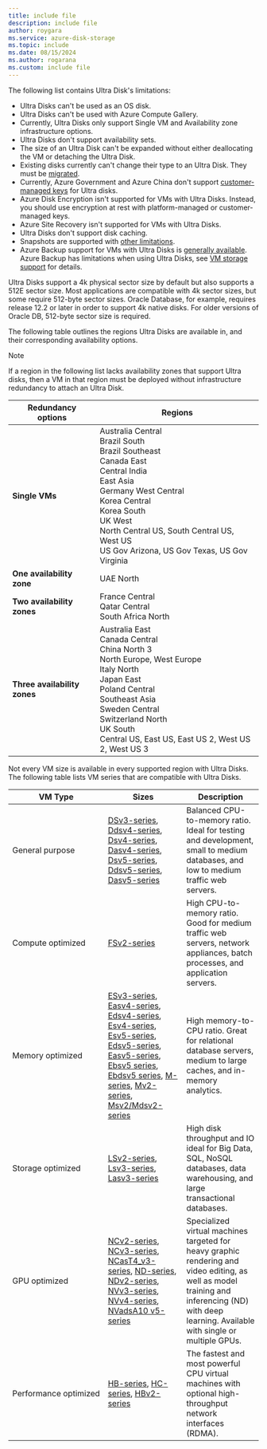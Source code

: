 ```yaml
---
title: include file
description: include file
author: roygara
ms.service: azure-disk-storage
ms.topic: include
ms.date: 08/15/2024
ms.author: rogarana
ms.custom: include file
---
```


The following list contains Ultra Disk's limitations:
- Ultra Disks can't be used as an OS disk.
- Ultra Disks can't be used with Azure Compute Gallery.
- Currently, Ultra Disks only support Single VM and Availability zone infrastructure options.
- Ultra Disks don't support availability sets.
- The size of an Ultra Disk can't be expanded without either deallocating the VM or detaching the Ultra Disk.
- Existing disks currently can't change their type to an Ultra Disk. They must be [migrated](/azure/virtual-machines/disks-convert-types?tabs=azure-powershell#migrate-to-premium-ssd-v2-or-ultra-disk-using-snapshots).
- Currently, Azure Government and Azure China don't support [customer-managed keys](/azure/virtual-machines/disk-encryption#customer-managed-keys) for Ultra disks.
- Azure Disk Encryption isn't supported for VMs with Ultra Disks. Instead, you should use encryption at rest with platform-managed or customer-managed keys.
- Azure Site Recovery isn't supported for VMs with Ultra Disks.
- Ultra Disks don't support disk caching.
- Snapshots are supported with [other limitations](/azure/virtual-machines/disks-incremental-snapshots?tabs=azure-powershell#incremental-snapshots-of-premium-ssd-v2-and-ultra-disks).
- Azure Backup support for VMs with Ultra Disks is [generally available](/azure/backup/backup-support-matrix-iaas#vm-storage-support). Azure Backup has limitations when using Ultra Disks, see [VM storage support](/azure/backup/backup-support-matrix-iaas#vm-storage-support) for details.

Ultra Disks support a 4k physical sector size by default but also supports a 512E sector size. Most applications are compatible with 4k sector sizes, but some require 512-byte sector sizes. Oracle Database, for example, requires release 12.2 or later in order to support 4k native disks. For older versions of Oracle DB, 512-byte sector size is required.

The following table outlines the regions Ultra Disks are available in, and their corresponding availability options.

> [!NOTE]
> If a region in the following list lacks availability zones that support Ultra disks, then a VM in that region must be deployed without infrastructure redundancy to attach an Ultra Disk.

| Redundancy options | Regions |
|--------------------|---------|
| **Single VMs** | Australia Central<br/>Brazil South<br/>Brazil Southeast<br/>Canada East<br/>Central India<br/>East Asia<br/>Germany West Central<br/>Korea Central<br/>Korea South<br/>UK West <br/>North Central US, South Central US, West US<br/>US Gov Arizona, US Gov Texas, US Gov Virginia |
| **One availability zone** | UAE North |
| **Two availability zones** |  France Central <br/> Qatar Central <br/> South Africa North |
| **Three availability zones** | Australia East<br/>Canada Central<br/>China North 3 <br/>North Europe, West Europe<br/>Italy North<br/>Japan East<br/>Poland Central <br/>Southeast Asia<br/>Sweden Central<br/>Switzerland North<br/>UK South<br/>Central US, East US, East US 2, West US 2, West US 3 |

Not every VM size is available in every supported region with Ultra Disks. The following table lists VM series that are compatible with Ultra Disks.

|VM Type     |Sizes    |Description  |
|------------|---------|-------------|
| General purpose|[DSv3-series](/azure/virtual-machines/dv3-dsv3-series#dsv3-series), [Ddsv4-series](/azure/virtual-machines/ddv4-ddsv4-series#ddsv4-series), [Dsv4-series](/azure/virtual-machines/dv4-dsv4-series#dsv4-series), [Dasv4-series](/azure/virtual-machines/dav4-dasv4-series#dasv4-series), [Dsv5-series](/azure/virtual-machines/dv5-dsv5-series#dsv5-series), [Ddsv5-series](/azure/virtual-machines/ddv5-ddsv5-series#ddsv5-series), [Dasv5-series](/azure/virtual-machines/dasv5-dadsv5-series#dasv5-series)| Balanced CPU-to-memory ratio. Ideal for testing and development, small to medium databases, and low to medium traffic web servers.|
| Compute optimized|[FSv2-series](/azure/virtual-machines/fsv2-series)| High CPU-to-memory ratio. Good for medium traffic web servers, network appliances, batch processes, and application servers.|
| Memory optimized|[ESv3-series](/azure/virtual-machines/ev3-esv3-series#esv3-series), [Easv4-series](/azure/virtual-machines/eav4-easv4-series#easv4-series), [Edsv4-series](/azure/virtual-machines/edv4-edsv4-series#edsv4-series), [Esv4-series](/azure/virtual-machines/ev4-esv4-series#esv4-series), [Esv5-series](/azure/virtual-machines/ev5-esv5-series#esv5-series), [Edsv5-series](/azure/virtual-machines/edv5-edsv5-series#edsv5-series), [Easv5-series](/azure/virtual-machines/easv5-eadsv5-series#easv5-series), [Ebsv5 series](/azure/virtual-machines/ebdsv5-ebsv5-series#ebsv5-series), [Ebdsv5 series](/azure/virtual-machines/ebdsv5-ebsv5-series#ebdsv5-series), [M-series](/azure/virtual-machines/m-series), [Mv2-series](/azure/virtual-machines/mv2-series), [Msv2/Mdsv2-series](/azure/virtual-machines/msv2-mdsv2-series)|High memory-to-CPU ratio. Great for relational database servers, medium to large caches, and in-memory analytics.
| Storage optimized|[LSv2-series](/azure/virtual-machines/lsv2-series), [Lsv3-series](/azure/virtual-machines/lsv3-series), [Lasv3-series](/azure/virtual-machines/lasv3-series)|High disk throughput and IO ideal for Big Data, SQL, NoSQL databases, data warehousing, and large transactional databases.|
| GPU optimized|[NCv2-series](/azure/virtual-machines/ncv2-series), [NCv3-series](/azure/virtual-machines/ncv3-series), [NCasT4_v3-series](/azure/virtual-machines/nct4-v3-series), [ND-series](/azure/virtual-machines/nd-series), [NDv2-series](/azure/virtual-machines/ndv2-series), [NVv3-series](/azure/virtual-machines/nvv3-series), [NVv4-series](/azure/virtual-machines/nvv4-series), [NVadsA10 v5-series](/azure/virtual-machines/nva10v5-series)| Specialized virtual machines targeted for heavy graphic rendering and video editing, as well as model training and inferencing (ND) with deep learning. Available with single or multiple GPUs.|
| <nobr>Performance optimized</nobr> |[HB-series](/azure/virtual-machines/hb-series), [HC-series](/azure/virtual-machines/hc-series), [HBv2-series](/azure/virtual-machines/hbv2-series)|The fastest and most powerful CPU virtual machines with optional high-throughput network interfaces (RDMA).|
